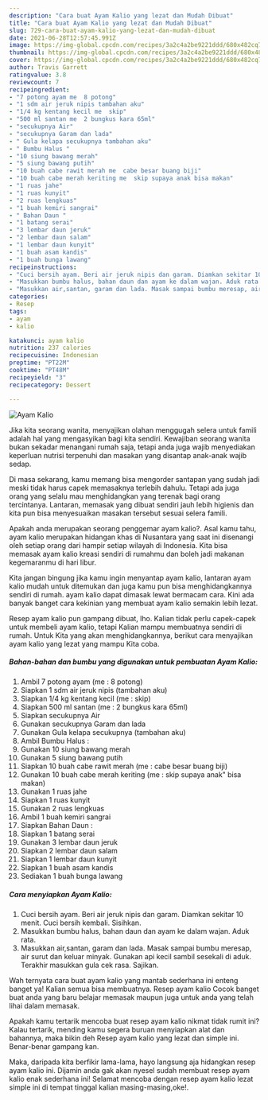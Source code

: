```yaml
---
description: "Cara buat Ayam Kalio yang lezat dan Mudah Dibuat"
title: "Cara buat Ayam Kalio yang lezat dan Mudah Dibuat"
slug: 729-cara-buat-ayam-kalio-yang-lezat-dan-mudah-dibuat
date: 2021-06-28T12:57:45.991Z
image: https://img-global.cpcdn.com/recipes/3a2c4a2be9221ddd/680x482cq70/ayam-kalio-foto-resep-utama.jpg
thumbnail: https://img-global.cpcdn.com/recipes/3a2c4a2be9221ddd/680x482cq70/ayam-kalio-foto-resep-utama.jpg
cover: https://img-global.cpcdn.com/recipes/3a2c4a2be9221ddd/680x482cq70/ayam-kalio-foto-resep-utama.jpg
author: Travis Garrett
ratingvalue: 3.8
reviewcount: 7
recipeingredient:
- "7 potong ayam me  8 potong"
- "1 sdm air jeruk nipis tambahan aku"
- "1/4 kg kentang kecil me  skip"
- "500 ml santan me  2 bungkus kara 65ml"
- "secukupnya Air"
- "secukupnya Garam dan lada"
- " Gula kelapa secukupnya tambahan aku"
- " Bumbu Halus "
- "10 siung bawang merah"
- "5 siung bawang putih"
- "10 buah cabe rawit merah me  cabe besar buang biji"
- "10 buah cabe merah keriting me  skip supaya anak bisa makan"
- "1 ruas jahe"
- "1 ruas kunyit"
- "2 ruas lengkuas"
- "1 buah kemiri sangrai"
- " Bahan Daun "
- "1 batang serai"
- "3 lembar daun jeruk"
- "2 lembar daun salam"
- "1 lembar daun kunyit"
- "1 buah asam kandis"
- "1 buah bunga lawang"
recipeinstructions:
- "Cuci bersih ayam. Beri air jeruk nipis dan garam. Diamkan sekitar 10 menit. Cuci bersih kembali. Sisihkan."
- "Masukkan bumbu halus, bahan daun dan ayam ke dalam wajan. Aduk rata."
- "Masukkan air,santan, garam dan lada. Masak sampai bumbu meresap, air surut dan keluar minyak. Gunakan api kecil sambil sesekali di aduk. Terakhir masukkan gula cek rasa. Sajikan."
categories:
- Resep
tags:
- ayam
- kalio

katakunci: ayam kalio 
nutrition: 237 calories
recipecuisine: Indonesian
preptime: "PT22M"
cooktime: "PT48M"
recipeyield: "3"
recipecategory: Dessert

---
```



![Ayam Kalio](https://img-global.cpcdn.com/recipes/3a2c4a2be9221ddd/680x482cq70/ayam-kalio-foto-resep-utama.jpg)

Jika kita seorang wanita, menyajikan olahan menggugah selera untuk famili adalah hal yang mengasyikan bagi kita sendiri. Kewajiban seorang  wanita bukan sekadar menangani rumah saja, tetapi anda juga wajib menyediakan keperluan nutrisi terpenuhi dan masakan yang disantap anak-anak wajib sedap.

Di masa  sekarang, kamu memang bisa mengorder santapan yang sudah jadi meski tidak harus capek memasaknya terlebih dahulu. Tetapi ada juga orang yang selalu mau menghidangkan yang terenak bagi orang tercintanya. Lantaran, memasak yang dibuat sendiri jauh lebih higienis dan kita pun bisa menyesuaikan masakan tersebut sesuai selera famili. 



Apakah anda merupakan seorang penggemar ayam kalio?. Asal kamu tahu, ayam kalio merupakan hidangan khas di Nusantara yang saat ini disenangi oleh setiap orang dari hampir setiap wilayah di Indonesia. Kita bisa memasak ayam kalio kreasi sendiri di rumahmu dan boleh jadi makanan kegemaranmu di hari libur.

Kita jangan bingung jika kamu ingin menyantap ayam kalio, lantaran ayam kalio mudah untuk ditemukan dan juga kamu pun bisa menghidangkannya sendiri di rumah. ayam kalio dapat dimasak lewat bermacam cara. Kini ada banyak banget cara kekinian yang membuat ayam kalio semakin lebih lezat.

Resep ayam kalio pun gampang dibuat, lho. Kalian tidak perlu capek-capek untuk membeli ayam kalio, tetapi Kalian mampu membuatnya sendiri di rumah. Untuk Kita yang akan menghidangkannya, berikut cara menyajikan ayam kalio yang lezat yang mampu Kita coba.

<!--inarticleads1-->

##### Bahan-bahan dan bumbu yang digunakan untuk pembuatan Ayam Kalio:

1. Ambil 7 potong ayam (me : 8 potong)
1. Siapkan 1 sdm air jeruk nipis (tambahan aku)
1. Siapkan 1/4 kg kentang kecil (me : skip)
1. Siapkan 500 ml santan (me : 2 bungkus kara 65ml)
1. Siapkan secukupnya Air
1. Gunakan secukupnya Garam dan lada
1. Gunakan  Gula kelapa secukupnya (tambahan aku)
1. Ambil  Bumbu Halus :
1. Gunakan 10 siung bawang merah
1. Gunakan 5 siung bawang putih
1. Siapkan 10 buah cabe rawit merah (me : cabe besar buang biji)
1. Gunakan 10 buah cabe merah keriting (me : skip supaya anak&#34; bisa makan)
1. Gunakan 1 ruas jahe
1. Siapkan 1 ruas kunyit
1. Gunakan 2 ruas lengkuas
1. Ambil 1 buah kemiri sangrai
1. Siapkan  Bahan Daun :
1. Siapkan 1 batang serai
1. Gunakan 3 lembar daun jeruk
1. Siapkan 2 lembar daun salam
1. Siapkan 1 lembar daun kunyit
1. Siapkan 1 buah asam kandis
1. Sediakan 1 buah bunga lawang




<!--inarticleads2-->

##### Cara menyiapkan Ayam Kalio:

1. Cuci bersih ayam. Beri air jeruk nipis dan garam. Diamkan sekitar 10 menit. Cuci bersih kembali. Sisihkan.
1. Masukkan bumbu halus, bahan daun dan ayam ke dalam wajan. Aduk rata.
1. Masukkan air,santan, garam dan lada. Masak sampai bumbu meresap, air surut dan keluar minyak. Gunakan api kecil sambil sesekali di aduk. Terakhir masukkan gula cek rasa. Sajikan.




Wah ternyata cara buat ayam kalio yang mantab sederhana ini enteng banget ya! Kalian semua bisa membuatnya. Resep ayam kalio Cocok banget buat anda yang baru belajar memasak maupun juga untuk anda yang telah lihai dalam memasak.

Apakah kamu tertarik mencoba buat resep ayam kalio nikmat tidak rumit ini? Kalau tertarik, mending kamu segera buruan menyiapkan alat dan bahannya, maka bikin deh Resep ayam kalio yang lezat dan simple ini. Benar-benar gampang kan. 

Maka, daripada kita berfikir lama-lama, hayo langsung aja hidangkan resep ayam kalio ini. Dijamin anda gak akan nyesel sudah membuat resep ayam kalio enak sederhana ini! Selamat mencoba dengan resep ayam kalio lezat simple ini di tempat tinggal kalian masing-masing,oke!.

